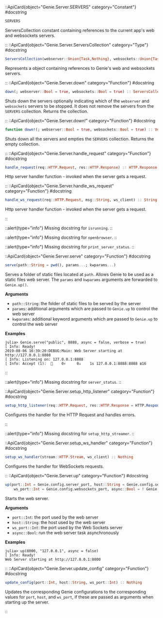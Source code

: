 

::ApiCard{object="Genie.Server.SERVERS" category="Constant"}
#docstring


```julia
SERVERS
```

ServersCollection constant containing references to the current app's web and websockets servers.

::
::ApiCard{object="Genie.Server.ServersCollection" category="Type"}
#docstring


```julia
ServersCollection(webserver::Union{Task,Nothing}, websockets::Union{Task,Nothing})
```

Represents a object containing references to Genie's web and websockets servers.

::
::ApiCard{object="Genie.Server.down" category="Function"}
#docstring


```julia
down(; webserver::Bool = true, websockets::Bool = true) :: ServersCollection
```

Shuts down the servers optionally indicating which of the `webserver` and `websockets` servers to be stopped. It does not remove the servers from the `SERVERS` collection. Returns the collection.

::
::ApiCard{object="Genie.Server.down!" category="Function"}
#docstring


```julia
function down!(; webserver::Bool = true, websockets::Bool = true) :: Vector{ServersCollection}
```

Shuts down all the servers and empties the `SERVERS` collection. Returns the empty collection.

::
::ApiCard{object="Genie.Server.handle_request" category="Function"}
#docstring


```julia
handle_request(req::HTTP.Request, res::HTTP.Response) :: HTTP.Response
```

Http server handler function - invoked when the server gets a request.

::
::ApiCard{object="Genie.Server.handle_ws_request" category="Function"}
#docstring


```julia
handle_ws_request(req::HTTP.Request, msg::String, ws_client) :: String
```

Http server handler function - invoked when the server gets a request.

::

::alert{type="info"}Missing docstring for `isrunning`. ::



::alert{type="info"}Missing docstring for `openbrowser`. ::



::alert{type="info"}Missing docstring for `print_server_status`. ::


::ApiCard{object="Genie.Server.serve" category="Function"}
#docstring


```julia
serve(path::String = pwd(), params...; kwparams...)
```

Serves a folder of static files located at `path`. Allows Genie to be used as a static files web server. The `params` and `kwparams` arguments are forwarded to `Genie.up()`.

**Arguments**

  * `path::String`: the folder of static files to be served by the server
  * `params`: additional arguments which are passed to `Genie.up` to control the web server
  * `kwparams`: additional keyword arguments which are passed to `Genie.up` to control the web server

**Examples**

```julia-repl
julia> Genie.serve("public", 8888, async = false, verbose = true)
[ Info: Ready!
2019-08-06 16:39:20:DEBUG:Main: Web Server starting at http://127.0.0.1:8888
[ Info: Listening on: 127.0.0.1:8888
[ Info: Accept (1):  🔗    0↑     0↓    1s 127.0.0.1:8888:8888 ≣16
```

::

::alert{type="info"}Missing docstring for `server_status`. ::


::ApiCard{object="Genie.Server.setup_http_listener" category="Function"}
#docstring


```julia
setup_http_listener(req::HTTP.Request, res::HTTP.Response = HTTP.Response()) :: HTTP.Response
```

Configures the handler for the HTTP Request and handles errors.

::

::alert{type="info"}Missing docstring for `setup_http_streamer`. ::


::ApiCard{object="Genie.Server.setup_ws_handler" category="Function"}
#docstring


```julia
setup_ws_handler(stream::HTTP.Stream, ws_client) :: Nothing
```

Configures the handler for WebSockets requests.

::
::ApiCard{object="Genie.Server.up" category="Function"}
#docstring


```julia
up(port::Int = Genie.config.server_port, host::String = Genie.config.server_host;
    ws_port::Int = Genie.config.websockets_port, async::Bool = ! Genie.config.run_as_server) :: ServersCollection
```

Starts the web server.

**Arguments**

  * `port::Int`: the port used by the web server
  * `host::String`: the host used by the web server
  * `ws_port::Int`: the port used by the Web Sockets server
  * `async::Bool`: run the web server task asynchronously

**Examples**

```julia-repl
julia> up(8000, "127.0.0.1", async = false)
[ Info: Ready!
Web Server starting at http://127.0.0.1:8000
```

::
::ApiCard{object="Genie.Server.update_config" category="Function"}
#docstring


```julia
update_config(port::Int, host::String, ws_port::Int) :: Nothing
```

Updates the corresponding Genie configurations to the corresponding values for   `port`, `host`, and `ws_port`, if these are passed as arguments when starting up the server.

::

